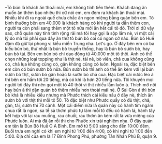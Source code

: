 -Tô bún là khách ăn thoải mái, em không tính tiền thêm. Khách đang ăn muốn ăn thêm bao nhiêu thì cứ nói em, em đem ra khách ăn thoải mái. Nhiều khi đi ra ngoài quế chưa chắc ăn ngon miệng bằng quán bên em. Tô bình thường bên em 40.000 là khách hàng có khi người ta dẫn thêm con, người ta còn phải sang thêm một tô nữa mới ăn hết cái tô đó.  Trời ơi dữ vậy sao, chỗ quán này tính tình rộng rãi mà tôi hay gọi là sộp lắm nè, vì một cái lý do mà tôi phải qua đây ăn thử tô bún bò coi có ngon cỡ nào. Bún bò Huế đậm đà giữ lại phong vị kiểu miền Trung nha. Let's go. Ở đây bên em có ba kiểu bún bò, thứ nhất là bún bò truyền thống, hay là bún bò sườn bò, hay bún bò tái. Bên em bún bò chỉ dao động từ 40.000 một tô thôi. Anh có thể chọn những loại topping như là thịt nè, tái nè, bò viên, chả cua không cũng có, chả lụa không cũng có, gân không cũng có luôn. Ngoài ra, đặc biệt bên em còn có bún sườn bò nữa. Bún sườn bò thì anh có thể ăn kèm với lại bún sườn bò thịt, sườn bò gân hoặc là sườn bò chả cua. Đặc biệt cái nước lèo á thì bên em hầm tới 20 tiếng, mà có khi là hơn 20 tiếng nữa.  Tôi khuyên mọi người tới đây thì nên gọi một tô 40 thôi vì thịt nhiều lắm luôn á. Thích mỡ nội hay bún á thì dặn quán bỏ thêm nhiều hơn thoải mái nè. Ở Sài Gòn á thì bún bò khá là nhiều kiểu nhưng mà Phước thích cái kiểu nấu ở đây nè, thích ăn sườn bò với thịt thì mỗi tô 50. Tô đặc biệt như Phước quầy có đủ thịt, chả, gân, tái, sườn thì 70 cành. Một cái điểm nữa là quán này có hành tím ngâm chua rất là ngon, sa tế sả thơm phức tự làm mỗi tô đều có hành lá, hành tây kết hợp với lại rau muống, rau chuối, rau thơm ăn kèm rất là vừa miệng của Phước luôn. Ai mà đã ăn rồi thì cho Phước xin trải nghiệm nha.  Ở đây quán em tên là Bún Bò Huế O A Bình. Em mở từ 5:00 sáng cho đến 10:00 đêm. Buổi trưa em nghỉ có khi em nghỉ từ 1:00 đến 4:00, có khi nghỉ từ 1:00 đến 5:00. Địa chỉ của em là 17 Đình Phong Phú, phường Tân Nhân Phú B, quận 9.